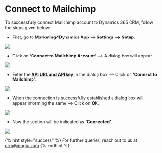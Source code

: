 # Connect to Mailchimp

To successfully connect Mailchimp account to Dynamics 365 CRM, follow the steps given below:

* First, go to **Marketing4Dynamics App --> Settings --> Setup**.

![](<../../.gitbook/assets/Connect\_1 (1).png>)

* Click on **‘Connect to Mailchimp Account’** --> A dialog box will appear.

![](../../.gitbook/assets/Connect\_2.png)

* Enter the [**API URL and API key** ](https://docs.inogic.com/marketing4dynamics/how-to-guides/how-to-find-api-url-and-key)in the dialog box --> Click on **‘Connect to Mailchimp’.**

![](../../.gitbook/assets/Connect\_3.png)

* When the connection is successfully established a dialog box will appear informing the same --> Click on **OK**.

![](../../.gitbook/assets/Connect\_4.png)

* Now the section will be indicated as **‘Connected’**.

![](../../.gitbook/assets/Connect\_5.png)

{% hint style="success" %}
For further queries, reach out to us at [crm@inogic.com](mailto:crm@inogic.com)
{% endhint %}
